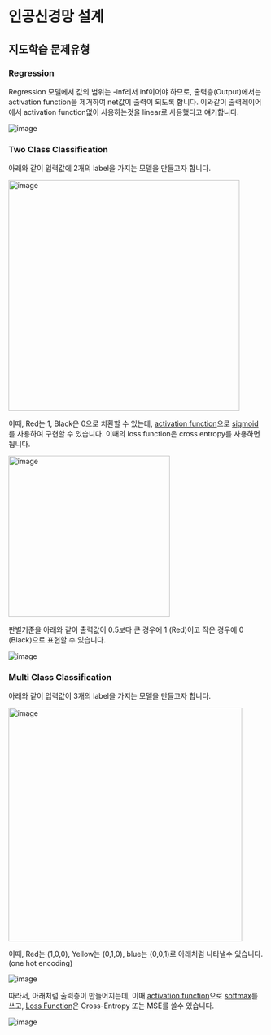 # 인공신경망 설계

## 지도학습 문제유형 

### Regression

Regression 모델에서 값의 범위는 -inf레서 inf이어야 하므로, 출력층(Output)에서는 activation function을 제거하여 net값이 출력이 되도록 합니다. 이와같이 출력레이어에서 activation function없이 사용하는것을 linear로 사용했다고 얘기합니다. 

![image](https://user-images.githubusercontent.com/52392004/187060927-41d2dc0e-fc4d-4e91-b975-9648ae5c9328.png)

### Two Class Classification

아래와 같이 입력값에 2개의 label을 가지는 모델을 만들고자 합니다. 

<img width="454" alt="image" src="https://user-images.githubusercontent.com/52392004/187060971-1e7f7a6b-2a58-45b9-ae1d-3091c97a7832.png">

이때, Red는 1, Black은 0으로 치환할 수 있는데, [activation function](https://github.com/kyopark2014/ML-Algorithms/blob/main/classification.md#activation-function)으로 [sigmoid](https://github.com/kyopark2014/ML-Algorithms/blob/main/classification.md#sigmoid)를 사용하여 구현할 수 있습니다. 이때의 loss function은 cross entropy를 사용하면 됩니다. 

<img width="317" alt="image" src="https://user-images.githubusercontent.com/52392004/187061056-2fb47fbe-0865-45ec-8884-5f5123feb154.png">

판별기준을 아래와 같이 출력값이 0.5보다 큰 경우에 1 (Red)이고 작은 경우에 0 (Black)으로 표현할 수 있습니다.

![image](https://user-images.githubusercontent.com/52392004/187061053-0ae1250d-09b6-4854-bd1e-ac4cedde5301.png)

### Multi Class Classification

아래와 같이 입력값이 3개의 label을 가지는 모델을 만들고자 합니다. 

<img width="459" alt="image" src="https://user-images.githubusercontent.com/52392004/187061253-3caefcb8-d0b6-4e44-9c2a-b6068f05ab1c.png">

이때, Red는 (1,0,0), Yellow는 (0,1,0), blue는 (0,0,1)로 아래처럼 나타낼수 있습니다. (one hot encoding)

![image](https://user-images.githubusercontent.com/52392004/187061260-ddb954d9-6d75-496a-a543-9471f96410eb.png)

따라서, 아래처럼 출력층이 만들어지는데, 이때 [activation function](https://github.com/kyopark2014/ML-Algorithms/blob/main/classification.md#activation-function)으로 [softmax](https://github.com/kyopark2014/ML-Algorithms/blob/main/classification.md#softmax)를 쓰고, [Loss Function](https://github.com/kyopark2014/ML-Algorithms/blob/main/classification.md#loss-function)은 Cross-Entropy 또는 MSE를 쓸수 있습니다. 

![image](https://user-images.githubusercontent.com/52392004/187062032-74b25974-2d64-492f-810e-f0e8eaf30a5b.png)



